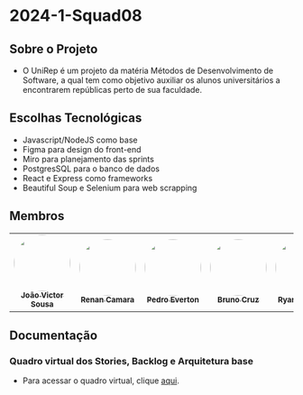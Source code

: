 # 2024-1-Squad08

## Sobre o Projeto

- O UniRep é um projeto da matéria Métodos de Desenvolvimento de Software, a qual tem como objetivo auxiliar os alunos universitários a encontrarem repúblicas perto de sua faculdade.

## Escolhas Tecnológicas

- Javascript/NodeJS como base
- Figma para design do front-end
- Miro para planejamento das sprints
- PostgresSQL para o banco de dados
- React e Express como frameworks
- Beautiful Soup e Selenium para web scrapping

## Membros

<table>
  <tr>
    <td align="center"><a href="https://github.com/Discicle"><img style="border-radius: 50%;" src="https://github.com/Discicle.png?size=100" width="100px;" alt=""/><br /><sub><b>João Victor Sousa</b></sub></a><br />
    <td align="center"><a href="https://github.com/Renurin"><img style="border-radius: 50%;" src="https://github.com/Renurin.png?size=100" width="100px;" alt=""/><br /><sub><b>Renan Camara</b></sub></a><b/>
    <td align="center"><a href="https://github.com/pedroeverton217"><img style="border-radius: 50%;" src="https://github.com/pedroeverton217.png?size=100" width="100px;" alt=""/><br /><sub><b>Pedro Everton</b></sub></a<br/>
    <td align="center"><a href="https://github.com/Brunocrzz"><img style="border-radius: 50%;" src="https://github.com/Brunocrzz.png?size=100" width="100px;" alt=""/><br /><sub><b>Bruno Cruz</</sub</a<br/<ahref="Link git" title="Rocketseat"></a></td>
    <td align="center"><a href="https://github.com/RA-Salles"><img style="border-radius: 50%;" src="https://github.com/RA-Salles.png?size=100" width="100px;" alt=""/><br /><sub><b>Ryan Augusto</b></sub></a><br />
  </tr>
</table>

## Documentação

### Quadro virtual dos Stories, Backlog e Arquitetura base

- Para acessar o quadro virtual, clique [aqui](https://miro.com/app/board/uXjVKWk1Q-I=/).
